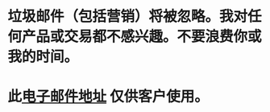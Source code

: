 # 垃圾邮件（包括营销）将被忽略。我对任何产品或交易都不感兴趣。不要浪费你或我的时间。
# 此[电子邮件地址](mailto:castillos-02.sismica@icloud.com) 仅供客户使用。
